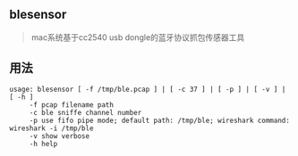 ## blesensor
> mac系统基于cc2540 usb dongle的蓝牙协议抓包传感器工具

## 用法
```
usage: blesensor [ -f /tmp/ble.pcap ] | [ -c 37 ] | [ -p ] | [ -v ] | [ -h ]
	 -f pcap filename path
	 -c ble sniffe channel number
	 -p use fifo pipe mode; default path: /tmp/ble; wireshark command: wireshark -i /tmp/ble
	 -v show verbose
	 -h help
```
